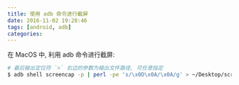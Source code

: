 ```yaml
---
title: 使用 adb 命令进行截屏
date: 2016-11-02 19:28:46
tags: [android, adb]
categories:
---
```


在 MacOS 中, 利用 adb 命令进行截屏:

``` bash
# 最后输出定位符 `>` 右边的参数为输出文件路径, 可任意指定 
$ adb shell screencap -p | perl -pe 's/\x0D\x0A/\x0A/g' > ~/Desktop/screenshot_$(date +%Y_%m_%d_%H_%M_%S).png
```

